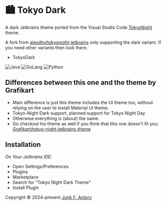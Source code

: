 <!-- Plugin description -->

# 🏙 Tokyo Dark

A dark Jetbrains theme ported from the Visual Studio Code
[TokyoNight](https://github.com/enkia/tokyo-night-vscode-theme) theme.

A fork from [alexdhy/tokyonight-jetbrains](https://github.com/alexadhy/tokyonight-jetbrains) only supporting
the dark variant. If you need other variants then look there.

<!-- Plugin description end -->

- TokyoDark

![Java](./static/java_tokyonight_dark.png)
![GoLang](./static/golang_tokyonight_dark.png)
![Python](./static/python_tokyonight_dark.png)

## Differences between this one and the theme by Grafikart

- Main difference is just this theme includes the UI theme too,
  without relying on the user to install Material UI theme.
- Tokyo-Night Dark support, planned support for Tokyo Night Day
- Otherwise everything is (about) the same.
- Go checkout his theme as well if you think that this one doesn't fit you: [Grafikart/tokyo-night-jetbrains-theme](https://github.com/Grafikart/tokyo-night-jetbrains-theme)

## Installation

_On Your Jetbrains IDE_:

- Open Settings/Preferences
- Plugins
- Marketplace
- Search for "Tokyo Night Dark Theme"
- Install Plugin

Copyright &copy; 2024-present [Junk F. Actory](https://github.com/junkfactory/tokyonight-jetbrains)

